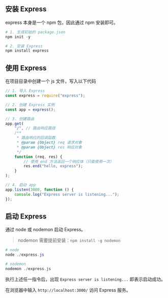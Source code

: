 ## 安装 Express

express 本身是一个 npm 包，因此通过 npm 安装即可。

```powershell
# 1. 生成初始的 package.json
npm init -y

# 2. 安装 Express
npm install express
```

## 使用 Express

在项目目录中创建一个 js 文件，写入以下代码

```javascript
// 1. 导入 Express
const express = require("express");

// 2. 创建 Express 实例
const app = express();

// 3. 创建路由
app.get(
    "/", // 路由响应路径
    /**
     * 路由响应的回调函数
     * @param {Object} req 请求对象
     * @param {Object} res 响应对象
     */
    function (req, res) {
        // 使用 end 方法返回一个响应体（只能使用一次）
        res.end("hello, express");
    }
);

// 4. 启动 app
app.listen(3000, function () {
    console.log("Express server is listening...");
});
```

## 启动 Express

通过 node 或 nodemon 启动 Express。

> nodemon 需要提前安装：`npm install -g nodemon`

```powershell
# node
node ./express.js

# nodemon
nodemon ./express.js
```

执行上述任一指令后，出现 `Express server is listening...` 即表示启动成功。

在浏览器中输入 `http://localhost:3000/` 访问 Express 服务。
